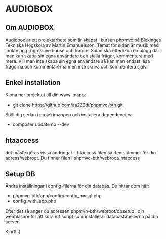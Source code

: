 AUDIOBOX
=========
## Om AUDIOBOX
Audiobox är ett projektarbete som är skapat i kursen phpmvc på Blekinges Tekniska Högskola av Martin Emanuelsson. Temat för sidan är musik med inriktning progressive house och trance. Sidan ska efterlikna en blogg där man kan skapa sin egna användare och ställa frågor, kommentera med mera. Vill man inte skapa sin egna användare så kan man endast läsa frågorna och kommentarerna men inte skriva och kommentera själv.

## Enkel installation

Klona ner projektet till din www-mapp:

* git clone https://github.com/aa222di/phpmvc-bth.git

Ställ dig sedan i projektmappen och installera dependencies:

* composer update no --dev

## htaaccess

det måste göras vissa ändringar i .htaccess filen så den stämmer för din adress/webroot. Du finner filen i phpmvc-bth/webroot/.htaccess

## Setup DB

Ändra inställningar i config-filerna för din databas. Du hittar dom här:
* phpmvc-bth/app/config/config_mysql.php
* config_with_app.php

Efter det så anger du adressen phpmvh-bth/webroot/dbsetup i din webbläsare för att köra ett script som installerar databastabellerna på din server.

Klart! :)

```
